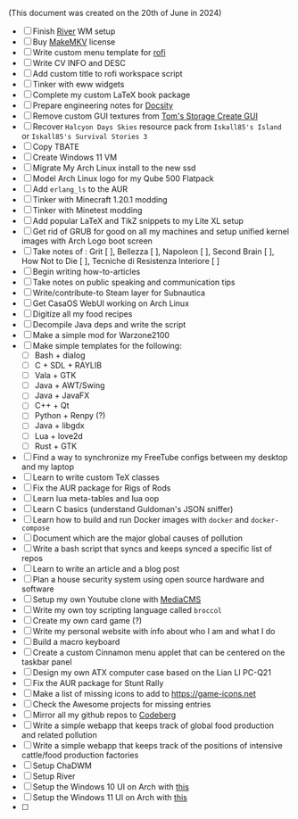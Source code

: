 (This document was created on the 20th of June in 2024)

- [ ] Finish [River](https://isaacfreund.com/software/river/) WM setup
- [ ] Buy [MakeMKV](https://www.makemkv.com/) license
- [ ] Write custom menu template for [rofi](https://github.com/davatorium/rofi)
- [ ] Write CV INFO and DESC
- [ ] Add custom title to rofi workspace script
- [ ] Tinker with eww widgets
- [ ] Complete my custom LaTeX book package
- [ ] Prepare engineering notes for [Docsity](https://www.docsity.com/en/)
- [ ] Remove custom GUI textures from [Tom's Storage Create GUI](https://www.curseforge.com/minecraft/texture-packs/create-simple-storage)
- [ ] Recover `Halcyon Days Skies` resource pack from `Iskall85's Island` or `Iskall85's Survival Stories 3`
- [ ] Copy TBATE
- [ ] Create Windows 11 VM
- [ ] Migrate My Arch Linux install to the new ssd
- [ ] Model Arch Linux logo for my Qube 500 Flatpack
- [ ] Add `erlang_ls` to the AUR
- [ ] Tinker with Minecraft 1.20.1 modding
- [ ] Tinker with Minetest modding
- [ ] Add popular LaTeX and TikZ snippets to my Lite XL setup
- [ ] Get rid of GRUB for good on all my machines and setup unified kernel images with Arch Logo boot screen
- [ ] Take notes of : Grit [ ], Bellezza [ ], Napoleon [ ], Second Brain [ ], How Not to Die [ ], Tecniche di Resistenza Interiore [ ]
- [ ] Begin writing how-to-articles
- [ ] Take notes on public speaking and communication tips
- [ ] Write/contribute-to Steam layer for Subnautica
- [ ] Get CasaOS WebUI working on Arch Linux
- [ ] Digitize all my food recipes
- [ ] Decompile Java deps and write the script
- [ ] Make a simple mod for Warzone2100
- [ ] Make simple templates for the following: 
  - [ ] Bash + dialog
  - [ ] C + SDL + RAYLIB
  - [ ] Vala + GTK
  - [ ] Java + AWT/Swing
  - [ ] Java + JavaFX
  - [ ] C++ + Qt
  - [ ] Python + Renpy (?)
  - [ ] Java + libgdx
  - [ ] Lua + love2d
  - [ ] Rust + GTK
- [ ] Find a way to synchronize my FreeTube configs between my desktop and my laptop
- [ ] Learn to write custom TeX classes
- [ ] Fix the AUR package for Rigs of Rods
- [ ] Learn lua meta-tables and lua oop
- [ ] Learn C basics (understand Guldoman's JSON sniffer)
- [ ] Learn how to build and run Docker images with `docker` and `docker-compose`
- [ ] Document which are the major global causes of pollution
- [ ] Write a bash script that syncs and keeps synced a specific list of repos
- [ ] Learn to write an article and a blog post
- [ ] Plan a house security system using open source hardware and software
- [ ] Setup my own Youtube clone with [MediaCMS](https://mediacms.io/)
- [ ] Write my own toy scripting language called `broccol`
- [ ] Create my own card game (?)
- [ ] Write my personal website with info about who I am and what I do
- [ ] Build a macro keyboard
- [ ] Create a custom Cinnamon menu applet that can be centered on the taskbar panel
- [ ] Design my own ATX computer case based on the Lian LI PC-Q21
- [ ] Fix the AUR package for Stunt Rally
- [ ] Make a list of missing icons to add to https://game-icons.net
- [ ] Check the Awesome projects for missing entries
- [ ] Mirror all my github repos to [Codeberg](https://codeberg.org/)
- [ ] Write a simple webapp that keeps track of global food production and related pollution
- [ ] Write a simple webapp that keeps track of the positions of intensive cattle/food production factories
- [ ] Setup ChaDWM
- [ ] Setup River
- [ ] Setup the Windows 10 UI on Arch with [this](https://www.reddit.com/r/linux/comments/o9l0le/a_program_that_looks_and_works_like_the_windows/)
- [ ] Setup the Windows 11 UI on Arch with [this](https://www.reddit.com/r/unixporn/comments/13zdhqd/hyprland_windows_rice_with_too_much_eww_with_blur/)
- [ ] 

